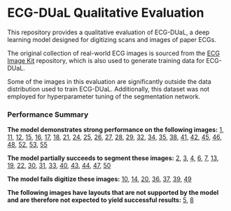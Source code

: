 # ECG-DUaL Qualitative Evaluation

This repository provides a qualitative evaluation of ECG-DUaL, a deep learning model designed for digitizing scans and images of paper ECGs.

The original collection of real-world ECG images is sourced from the [ECG Image Kit](https://github.com/alphanumericslab/ecg-image-kit/tree/main/sample-data/ecg-images) repository, which is also used to generate training data for ECG-DUaL.

Some of the images in this evaluation are significantly outside the data distribution used to train ECG-DUaL. Additionally, this dataset was not employed for hyperparameter tuning of the segmentation network.

### Performance Summary

**The model demonstrates strong performance on the following images:**
[1](https://github.com/eliasstenhede/ECG-DUaL-Qualitative-Test/blob/master/00001.png), [11](https://github.com/eliasstenhede/ECG-DUaL-Qualitative-Test/blob/master/00011.png), [12](https://github.com/eliasstenhede/ECG-DUaL-Qualitative-Test/blob/master/00012.png), [15](https://github.com/eliasstenhede/ECG-DUaL-Qualitative-Test/blob/master/00015.png), [16](https://github.com/eliasstenhede/ECG-DUaL-Qualitative-Test/blob/master/00016.png), [17](https://github.com/eliasstenhede/ECG-DUaL-Qualitative-Test/blob/master/00017.png), [18](https://github.com/eliasstenhede/ECG-DUaL-Qualitative-Test/blob/master/00018.png), [21](https://github.com/eliasstenhede/ECG-DUaL-Qualitative-Test/blob/master/00021.png), [24](https://github.com/eliasstenhede/ECG-DUaL-Qualitative-Test/blob/master/00024.png), [25](https://github.com/eliasstenhede/ECG-DUaL-Qualitative-Test/blob/master/00025.png), [26](https://github.com/eliasstenhede/ECG-DUaL-Qualitative-Test/blob/master/00026.png), [27](https://github.com/eliasstenhede/ECG-DUaL-Qualitative-Test/blob/master/00027.png), [28](https://github.com/eliasstenhede/ECG-DUaL-Qualitative-Test/blob/master/00028.png), [29](https://github.com/eliasstenhede/ECG-DUaL-Qualitative-Test/blob/master/00029.png), [32](https://github.com/eliasstenhede/ECG-DUaL-Qualitative-Test/blob/master/00032.png), [34](https://github.com/eliasstenhede/ECG-DUaL-Qualitative-Test/blob/master/00034.png), [35](https://github.com/eliasstenhede/ECG-DUaL-Qualitative-Test/blob/master/00035.png), [38](https://github.com/eliasstenhede/ECG-DUaL-Qualitative-Test/blob/master/00038.png), [41](https://github.com/eliasstenhede/ECG-DUaL-Qualitative-Test/blob/master/00041.png), [42](https://github.com/eliasstenhede/ECG-DUaL-Qualitative-Test/blob/master/00042.png), [45](https://github.com/eliasstenhede/ECG-DUaL-Qualitative-Test/blob/master/00045.png), [46](https://github.com/eliasstenhede/ECG-DUaL-Qualitative-Test/blob/master/00046.png), [48](https://github.com/eliasstenhede/ECG-DUaL-Qualitative-Test/blob/master/00048.png), [52](https://github.com/eliasstenhede/ECG-DUaL-Qualitative-Test/blob/master/00052.png), [53](https://github.com/eliasstenhede/ECG-DUaL-Qualitative-Test/blob/master/00053.png), [55](https://github.com/eliasstenhede/ECG-DUaL-Qualitative-Test/blob/master/00055.png)

**The model partially succeeds to segment these images:**
[2](https://github.com/eliasstenhede/ECG-DUaL-Qualitative-Test/blob/master/00002.png), [3](https://github.com/eliasstenhede/ECG-DUaL-Qualitative-Test/blob/master/00003.png), [4](https://github.com/eliasstenhede/ECG-DUaL-Qualitative-Test/blob/master/00004.png), [6](https://github.com/eliasstenhede/ECG-DUaL-Qualitative-Test/blob/master/00006.png), [7](https://github.com/eliasstenhede/ECG-DUaL-Qualitative-Test/blob/master/00007.png), [13](https://github.com/eliasstenhede/ECG-DUaL-Qualitative-Test/blob/master/00013.png), [19](https://github.com/eliasstenhede/ECG-DUaL-Qualitative-Test/blob/master/00019.png), [22](https://github.com/eliasstenhede/ECG-DUaL-Qualitative-Test/blob/master/00022.png), [30](https://github.com/eliasstenhede/ECG-DUaL-Qualitative-Test/blob/master/00030.png), [31](https://github.com/eliasstenhede/ECG-DUaL-Qualitative-Test/blob/master/00031.png), [33](https://github.com/eliasstenhede/ECG-DUaL-Qualitative-Test/blob/master/00033.png), [40](https://github.com/eliasstenhede/ECG-DUaL-Qualitative-Test/blob/master/00040.png), [43](https://github.com/eliasstenhede/ECG-DUaL-Qualitative-Test/blob/master/00043.png), [44](https://github.com/eliasstenhede/ECG-DUaL-Qualitative-Test/blob/master/00044.png), [47](https://github.com/eliasstenhede/ECG-DUaL-Qualitative-Test/blob/master/00047.png), [50](https://github.com/eliasstenhede/ECG-DUaL-Qualitative-Test/blob/master/00050.png)

**The model fails digitize these images:**
[10](https://github.com/eliasstenhede/ECG-DUaL-Qualitative-Test/blob/master/00010.png), [14](https://github.com/eliasstenhede/ECG-DUaL-Qualitative-Test/blob/master/00014.png), [20](https://github.com/eliasstenhede/ECG-DUaL-Qualitative-Test/blob/master/00020.png), [36](https://github.com/eliasstenhede/ECG-DUaL-Qualitative-Test/blob/master/00036.png), [37](https://github.com/eliasstenhede/ECG-DUaL-Qualitative-Test/blob/master/00037.png), [39](https://github.com/eliasstenhede/ECG-DUaL-Qualitative-Test/blob/master/00039.png), [49](https://github.com/eliasstenhede/ECG-DUaL-Qualitative-Test/blob/master/00049.png)

**The following images have layouts that are not supported by the model and are therefore not expected to yield successful results:**
[5](https://github.com/eliasstenhede/ECG-DUaL-Qualitative-Test/blob/master/00005.png), [8](https://github.com/eliasstenhede/ECG-DUaL-Qualitative-Test/blob/master/00008.png)
